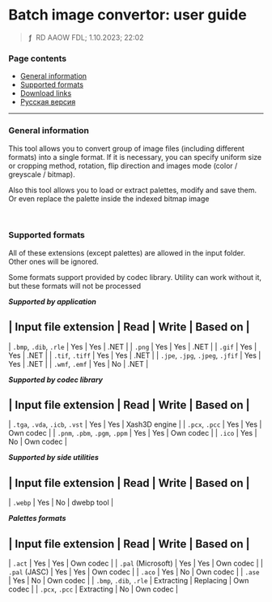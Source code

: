 # Batch image convertor: user guide
> **ƒ** &nbsp;RD AAOW FDL; 1.10.2023; 22:02



### Page contents

- [General information](#general-information)
- [Supported formats](#supported-formats)
- [Download links](https://adslbarxatov.github.io/DPArray#batch-image-convertor)
- [Русская версия](https://adslbarxatov.github.io/BatchImageConvertor/ru)

---

### General information

This tool allows you to convert group of image files (including different formats) into
a single format. If it is necessary, you can specify uniform size or cropping method,
rotation, flip direction and images mode (color / greyscale / bitmap).

Also this tool allows you to load or extract palettes, modify and save them. Or even replace
the palette inside the indexed bitmap image

&nbsp;



### Supported formats

All of these extensions (except palettes) are allowed in the input folder. Other ones will be ignored.

Some formats support provided by codec library. Utility can work without it, but these formats will not be processed



***Supported by application***

| Input file extension | Read | Write | Based on |
---
| `.bmp`, `.dib`, `.rle` | Yes | Yes | .NET |
| `.png` | Yes | Yes | .NET |
| `.gif` | Yes | Yes | .NET |
| `.tif`, `.tiff` | Yes | Yes | .NET |
| `.jpe`, `.jpg`, `.jpeg`, `.jfif` | Yes | Yes | .NET |
| `.wmf`, `.emf` | Yes | No | .NET |

***Supported by codec library***

| Input file extension | Read | Write | Based on |
---
| `.tga`, `.vda`, `.icb`, `.vst` | Yes | Yes | Xash3D engine |
| `.pcx`, `.pcc` | Yes | Yes | Own codec |
| `.pnm`, `.pbm`, `.pgm`, `.ppm` | Yes | Yes | Own codec |
| `.ico` | Yes | No | Own codec |

***Supported by side utilities***

| Input file extension | Read | Write | Based on |
---
| `.webp` | Yes | No | dwebp tool |

***Palettes formats***

| Input file extension | Read | Write | Based on |
---
| `.act` | Yes | Yes | Own codec |
| `.pal` (Microsoft) | Yes | Yes | Own codec |
| `.pal` (JASC) | Yes | Yes | Own codec |
| `.aco` | Yes | No | Own codec |
| `.ase` | Yes | No | Own codec |
| `.bmp`, `.dib`, `.rle` | Extracting | Replacing | Own codec |
| `.pcx`, `.pcc` | Extracting | No | Own codec |
